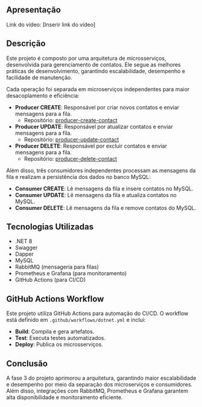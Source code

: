 ## Apresentação

Link do vídeo: [Inserir link do vídeo]

## Descrição

Este projeto é composto por uma arquitetura de microsserviços, desenvolvida para gerenciamento de contatos. Ele segue as melhores práticas de desenvolvimento, garantindo escalabilidade, desempenho e facilidade de manutenção.

Cada operação foi separada em microserviços independentes para maior desacoplamento e eficiência:

- **Producer CREATE**: Responsável por criar novos contatos e enviar mensagens para a fila.  
  - Repositório: [producer-create-contact](https://github.com/matmiranda/microservice-create-contact)
- **Producer UPDATE**: Responsável por atualizar contatos e enviar mensagens para a fila.  
  - Repositório: [producer-update-contact](https://github.com/matmiranda/microservice-update-contact)
- **Producer DELETE**: Responsável por excluir contatos e enviar mensagens para a fila.  
  - Repositório: [producer-delete-contact](https://github.com/matmiranda/microservice-delete-contact)

Além disso, três consumidores independentes processam as mensagens da fila e realizam a persistência dos dados no banco MySQL:

- **Consumer CREATE**: Lê mensagens da fila e insere contatos no MySQL.
- **Consumer UPDATE**: Lê mensagens da fila e atualiza contatos no MySQL.
- **Consumer DELETE**: Lê mensagens da fila e remove contatos do MySQL.

## Tecnologias Utilizadas

- .NET 8
- Swagger
- Dapper
- MySQL
- RabbitMQ (mensageria para filas)
- Prometheus e Grafana (para monitoramento)
- GitHub Actions (para CI/CD)

## GitHub Actions Workflow

Este projeto utiliza GitHub Actions para automação do CI/CD. O workflow está definido em `.github/workflows/dotnet.yml` e inclui:

- **Build**: Compila e gera artefatos.
- **Test**: Executa testes automatizados.
- **Deploy**: Publica os microsserviços.

## Conclusão

A fase 3 do projeto aprimorou a arquitetura, garantindo maior escalabilidade e desempenho por meio da separação dos microserviços e consumidores. Além disso, integrações com RabbitMQ, Prometheus e Grafana garantem alta disponibilidade e monitoramento eficiente.
